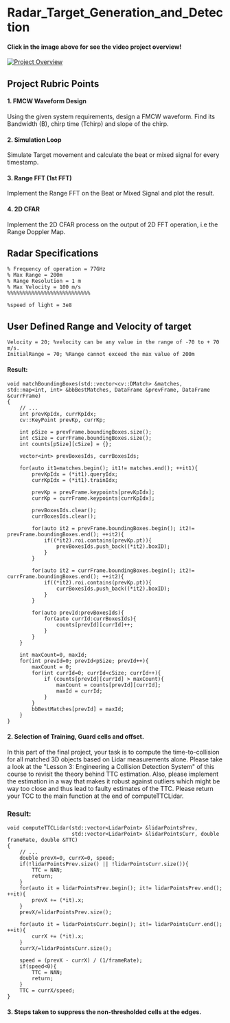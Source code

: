 # Radar_Target_Generation_and_Detection

#### Click in the image above for see the video project overview!
[![Project Overview](https://img.youtube.com/vi/DIVmHps0G8M/maxresdefault.jpg)](https://youtu.be/DIVmHps0G8M)



## Project Rubric Points

#### 1. FMCW Waveform Design
Using the given system requirements, design
a FMCW waveform. Find its Bandwidth (B), chirp time (Tchirp) and slope of the chirp.

#### 2. Simulation Loop
Simulate Target movement and calculate the beat or mixed signal for every timestamp.

#### 3. Range FFT (1st FFT)
Implement the Range FFT on the Beat or Mixed Signal and plot the result.

#### 4. 2D CFAR
Implement the 2D CFAR process on the output of 2D FFT operation, i.e the Range Doppler Map.


## Radar Specifications
```
% Frequency of operation = 77GHz
% Max Range = 200m
% Range Resolution = 1 m
% Max Velocity = 100 m/s
%%%%%%%%%%%%%%%%%%%%%%%%%%%

%speed of light = 3e8
```

## User Defined Range and Velocity of target
```
Velocity = 20; %velocity can be any value in the range of -70 to + 70 m/s.
InitialRange = 70; %Range cannot exceed the max value of 200m
```


#### Result:
```
void matchBoundingBoxes(std::vector<cv::DMatch> &matches, std::map<int, int> &bbBestMatches, DataFrame &prevFrame, DataFrame &currFrame)
{
    // ...
    int prevKpIdx, currKpIdx;
    cv::KeyPoint prevKp, currKp;

    int pSize = prevFrame.boundingBoxes.size();
    int cSize = currFrame.boundingBoxes.size();
    int counts[pSize][cSize] = {};

    vector<int> prevBoxesIds, currBoxesIds;

    for(auto it1=matches.begin(); it1!= matches.end(); ++it1){
        prevKpIdx = (*it1).queryIdx;
        currKpIdx = (*it1).trainIdx;

        prevKp = prevFrame.keypoints[prevKpIdx];
        currKp = currFrame.keypoints[currKpIdx];

        prevBoxesIds.clear();
        currBoxesIds.clear();

        for(auto it2 = prevFrame.boundingBoxes.begin(); it2!= prevFrame.boundingBoxes.end(); ++it2){
            if((*it2).roi.contains(prevKp.pt)){
                prevBoxesIds.push_back((*it2).boxID);
            }
        }

        for(auto it2 = currFrame.boundingBoxes.begin(); it2!= currFrame.boundingBoxes.end(); ++it2){
            if((*it2).roi.contains(prevKp.pt)){
                currBoxesIds.push_back((*it2).boxID);
            }
        }

        for(auto prevId:prevBoxesIds){
            for(auto currId:currBoxesIds){
                counts[prevId][currId]++;
            }
        }
    }

    int maxCount=0, maxId;
    for(int prevId=0; prevId<pSize; prevId++){
        maxCount = 0;
        for(int currId=0; currId<cSize; currId++){
            if (counts[prevId][currId] > maxCount){
                maxCount = counts[prevId][currId];
                maxId = currId;
            }
        }
        bbBestMatches[prevId] = maxId;
    }
}
```

#### 2. Selection of Training, Guard cells and offset.
In this part of the final project, your task is to compute the time-to-collision for all matched 3D objects based on Lidar measurements alone. Please take a look at the "Lesson 3: Engineering a Collision Detection System" of this course to revisit the theory behind TTC estimation. Also, please implement the estimation in a way that makes it robust against outliers which might be way too close and thus lead to faulty estimates of the TTC. Please return your TCC to the main function at the end of computeTTCLidar.

### Result:

```
void computeTTCLidar(std::vector<LidarPoint> &lidarPointsPrev,
                     std::vector<LidarPoint> &lidarPointsCurr, double frameRate, double &TTC)
{
    // ...
    double prevX=0, currX=0, speed;
    if(!lidarPointsPrev.size() || !lidarPointsCurr.size()){
        TTC = NAN;
        return;
    }
    for(auto it = lidarPointsPrev.begin(); it!= lidarPointsPrev.end(); ++it){
        prevX += (*it).x;
    }
    prevX/=lidarPointsPrev.size();

    for(auto it = lidarPointsCurr.begin(); it!= lidarPointsCurr.end(); ++it){
        currX += (*it).x;
    }
    currX/=lidarPointsCurr.size();

    speed = (prevX - currX) / (1/frameRate);
    if(speed<0){
        TTC = NAN;
        return;
    }
    TTC = currX/speed;
}
```

#### 3. Steps taken to suppress the non-thresholded cells at the edges.
